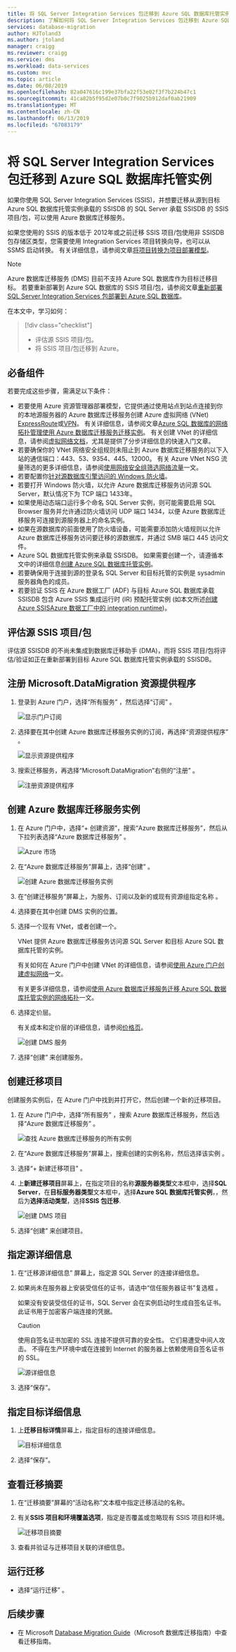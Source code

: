 ```yaml
---
title: 将 SQL Server Integration Services 包迁移到 Azure SQL 数据库托管实例 |Microsoft Docs
description: 了解如何将 SQL Server Integration Services 包迁移到 Azure SQL 数据库托管实例。
services: database-migration
author: HJToland3
ms.author: jtoland
manager: craigg
ms.reviewer: craigg
ms.service: dms
ms.workload: data-services
ms.custom: mvc
ms.topic: article
ms.date: 06/08/2019
ms.openlocfilehash: 82a047616c199e37bfa22f53e02f3f7b224b47c1
ms.sourcegitcommit: 41ca82b5f95d2e07b0c7f9025b912daf0ab21909
ms.translationtype: MT
ms.contentlocale: zh-CN
ms.lasthandoff: 06/13/2019
ms.locfileid: "67083179"
---
```

# <a name="migrate-sql-server-integration-services-packages-to-an-azure-sql-database-managed-instance"></a>将 SQL Server Integration Services 包迁移到 Azure SQL 数据库托管实例
如果你使用 SQL Server Integration Services (SSIS)，并想要迁移从源到目标 Azure SQL 数据库托管实例承载的 SSISDB 的 SQL Server 承载 SSISDB 的 SSIS 项目/包，可以使用 Azure 数据库迁移服务。

如果您使用的 SSIS 的版本低于 2012年或之前迁移 SSIS 项目/包使用非 SSISDB 包存储区类型，您需要使用 Integration Services 项目转换向导，也可以从 SSMS 启动转换。 有关详细信息，请参阅文章[将项目转换为项目部署模型](https://docs.microsoft.com/sql/integration-services/packages/deploy-integration-services-ssis-projects-and-packages?view=sql-server-2017#convert)。

> [!NOTE]
> Azure 数据库迁移服务 (DMS) 目前不支持 Azure SQL 数据库作为目标迁移目标。 若要重新部署到 Azure SQL 数据库的 SSIS 项目/包，请参阅文章[重新部署 SQL Server Integration Services 包部署到 Azure SQL 数据库](https://docs.microsoft.com/azure/dms/how-to-migrate-ssis-packages)。

在本文中，学习如何：
> [!div class="checklist"]
>
> * 评估源 SSIS 项目/包。
> * 将 SSIS 项目/包迁移到 Azure。

## <a name="prerequisites"></a>必备组件

若要完成这些步骤，需满足以下条件：

* 若要使用 Azure 资源管理器部署模型，它提供通过使用站点到站点连接到你的本地源服务器的 Azure 数据库迁移服务创建 Azure 虚拟网络 (VNet) [ExpressRoute](https://docs.microsoft.com/azure/expressroute/expressroute-introduction)或[VPN](https://docs.microsoft.com/azure/vpn-gateway/vpn-gateway-about-vpngateways)。 有关详细信息，请参阅文章[Azure SQL 数据库的网络拓扑管理使用 Azure 数据库迁移服务迁移实例]( https://aka.ms/dmsnetworkformi)。 有关创建 VNet 的详细信息，请参阅[虚拟网络文档](https://docs.microsoft.com/azure/virtual-network/)，尤其是提供了分步详细信息的快速入门文章。
* 若要确保你的 VNet 网络安全组规则未阻止到 Azure 数据库迁移服务的以下入站的通信端口：443、53、9354、445、12000。 有关 Azure VNet NSG 流量筛选的更多详细信息，请参阅[使用网络安全组筛选网络流量](https://docs.microsoft.com/azure/virtual-network/virtual-network-vnet-plan-design-arm)一文。
* 若要配置你[针对源数据库引擎访问的 Windows 防火墙](https://docs.microsoft.com/sql/database-engine/configure-windows/configure-a-windows-firewall-for-database-engine-access?view=sql-server-2017)。
* 若要打开 Windows 防火墙，以允许 Azure 数据库迁移服务访问源 SQL Server，默认情况下为 TCP 端口 1433年。
* 如果使用动态端口运行多个命名 SQL Server 实例，则可能需要启用 SQL Browser 服务并允许通过防火墙访问 UDP 端口 1434，以便 Azure 数据库迁移服务可连接到源服务器上的命名实例。
* 如果在源数据库的前面使用了防火墙设备，可能需要添加防火墙规则以允许 Azure 数据库迁移服务访问要迁移的源数据库，并通过 SMB 端口 445 访问文件。
* Azure SQL 数据库托管实例来承载 SSISDB。 如果需要创建一个，请遵循本文中的详细信息[创建 Azure SQL 数据库托管实例](https://docs.microsoft.com/azure/sql-database/sql-database-managed-instance-get-started)。
* 若要确保用于连接到源的登录名 SQL Server 和目标托管的实例是 sysadmin 服务器角色的成员。
* 若要验证 SSIS 在 Azure 数据工厂 (ADF) 与目标 Azure SQL 数据库承载 SSISDB 包含 Azure SSIS 集成运行时 (IR) 预配托管实例 (如本文所述[创建 Azure SSISAzure 数据工厂中的 integration runtime](https://docs.microsoft.com/azure/data-factory/create-azure-ssis-integration-runtime))。

## <a name="assess-source-ssis-projectspackages"></a>评估源 SSIS 项目/包

评估源 SSISDB 的不尚未集成到数据库迁移助手 (DMA)，而将 SSIS 项目/包将评估/验证如正在重新部署到目标 Azure SQL 数据库托管实例承载的 SSISDB。

## <a name="register-the-microsoftdatamigration-resource-provider"></a>注册 Microsoft.DataMigration 资源提供程序

1. 登录到 Azure 门户，选择“所有服务”  ，然后选择“订阅”  。

    ![显示门户订阅](media/how-to-migrate-ssis-packages-mi/portal-select-subscriptions.png)

2. 选择要在其中创建 Azure 数据库迁移服务实例的订阅，再选择“资源提供程序”  。

    ![显示资源提供程序](media/how-to-migrate-ssis-packages-mi/portal-select-resource-provider.png)

3. 搜索迁移服务，再选择“Microsoft.DataMigration”右侧的“注册”   。

    ![注册资源提供程序](media/how-to-migrate-ssis-packages-mi/portal-register-resource-provider.png)

## <a name="create-an-azure-database-migration-service-instance"></a>创建 Azure 数据库迁移服务实例

1. 在 Azure 门户中，选择“+ 创建资源”，搜索“Azure 数据库迁移服务”，然后从下拉列表选择“Azure 数据库迁移服务”    。

     ![Azure 市场](media/how-to-migrate-ssis-packages-mi/portal-marketplace.png)

2. 在“Azure 数据库迁移服务”屏幕上，选择“创建”   。

    ![创建 Azure 数据库迁移服务实例](media/how-to-migrate-ssis-packages-mi/dms-create1.png)

3. 在“创建迁移服务”屏幕上，为服务、订阅以及新的或现有资源组指定名称  。

4. 选择要在其中创建 DMS 实例的位置。

5. 选择一个现有 VNet，或者创建一个。

    VNet 提供 Azure 数据库迁移服务访问源 SQL Server 和目标 Azure SQL 数据库托管的实例。

    有关如何在 Azure 门户中创建 VNet 的详细信息，请参阅[使用 Azure 门户创建虚拟网络](https://aka.ms/DMSVnet)一文。

    有关更多详细信息，请参阅[使用 Azure 数据库迁移服务迁移 Azure SQL 数据库托管实例的网络拓扑](https://aka.ms/dmsnetworkformi)一文。

6. 选择定价层。

    有关成本和定价层的详细信息，请参阅[价格页](https://aka.ms/dms-pricing)。

    ![创建 DMS 服务](media/how-to-migrate-ssis-packages-mi/dms-create-service2.png)

7. 选择“创建”  来创建服务。

## <a name="create-a-migration-project"></a>创建迁移项目

创建服务实例后，在 Azure 门户中找到并打开它，然后创建一个新的迁移项目。

1. 在 Azure 门户中，选择“所有服务”  ，搜索 Azure 数据库迁移服务，然后选择“Azure 数据库迁移服务”  。

    ![查找 Azure 数据库迁移服务的所有实例](media/how-to-migrate-ssis-packages-mi/dms-search.png)

2. 在“Azure 数据库迁移服务”屏幕上，搜索创建的实例名称，然后选择该实例  。

3. 选择“+ 新建迁移项目”  。

4. 上**新建迁移项目**屏幕上，在指定项目的名称**源服务器类型**文本框中，选择**SQL Server**，在**目标服务器类型**文本框中，选择**Azure SQL 数据库托管实例**，，然后为**选择活动类型**，选择**SSIS 包迁移**.

   ![创建 DMS 项目](media/how-to-migrate-ssis-packages-mi/dms-create-project2.png)

5. 选择“创建”  来创建项目。

## <a name="specify-source-details"></a>指定源详细信息

1. 在“迁移源详细信息”  屏幕上，指定源 SQL Server 的连接详细信息。

2. 如果尚未在服务器上安装受信任的证书，请选中“信任服务器证书”复选框  。

    如果没有安装受信任的证书，SQL Server 会在实例启动时生成自签名证书。 此证书用于加密客户端连接的凭据。

    > [!CAUTION]
    > 使用自签名证书加密的 SSL 连接不提供可靠的安全性。 它们易遭受中间人攻击。 不得在生产环境中或在连接到 Internet 的服务器上依赖使用自签名证书的 SSL。

   ![源详细信息](media/how-to-migrate-ssis-packages-mi/dms-source-details1.png)

3. 选择“保存”。 

## <a name="specify-target-details"></a>指定目标详细信息

1. 上**迁移目标详情**屏幕上，指定目标的连接详细信息。

     ![目标详细信息](media/how-to-migrate-ssis-packages-mi/dms-target-details2.png)

2. 选择“保存”。 

## <a name="review-the-migration-summary"></a>查看迁移摘要

1. 在“迁移摘要”屏幕的“活动名称”文本框中指定迁移活动的名称。  

2. 有关**SSIS 项目和环境覆盖选项**，指定是否覆盖或忽略现有 SSIS 项目和环境。

    ![迁移项目摘要](media/how-to-migrate-ssis-packages-mi/dms-project-summary2.png)

3. 查看并验证与迁移项目关联的详细信息。

## <a name="run-the-migration"></a>运行迁移

* 选择“运行迁移”  。

## <a name="next-steps"></a>后续步骤

* 在 Microsoft [Database Migration Guide](https://datamigration.microsoft.com/)（Microsoft 数据库迁移指南）中查看迁移指南。
